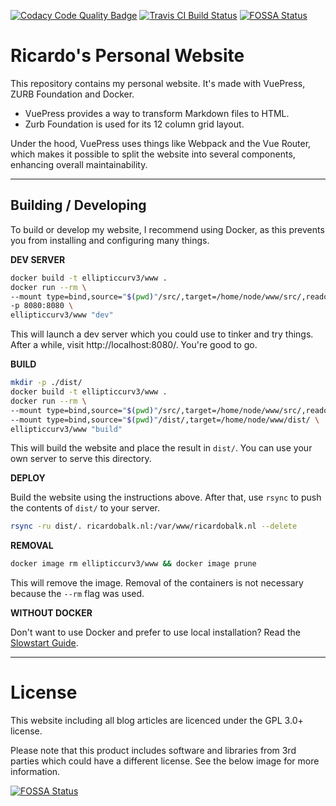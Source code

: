 [![Codacy Code Quality Badge](https://api.codacy.com/project/badge/Grade/b10397298a3d443783985c67631ec597)](https://www.codacy.com/manual/ellipticcurv3/www?utm_source=github.com&amp;utm_medium=referral&amp;utm_content=ellipticcurv3/www&amp;utm_campaign=Badge_Grade) [![Travis CI Build Status](https://travis-ci.com/ellipticcurv3/www.svg?branch=develop)](https://travis-ci.com/ellipticcurv3/www)
[![FOSSA Status](https://app.fossa.io/api/projects/git%2Bgithub.com%2Fellipticcurv3%2Fwww.svg?type=shield)](https://app.fossa.io/projects/git%2Bgithub.com%2Fellipticcurv3%2Fwww?ref=badge_shield)

# Ricardo's Personal Website

This repository contains my personal website. It's made with VuePress, ZURB Foundation and Docker.

- VuePress provides a way to transform Markdown files to HTML.
- Zurb Foundation is used for its 12 column grid layout.

Under the hood, VuePress uses things like Webpack and the Vue Router, which makes it possible to split the website into several components, enhancing overall maintainability.

---

## Building / Developing

To build or develop my website, I recommend using Docker, as this prevents you from installing and configuring many things.

**DEV SERVER**

```sh
docker build -t ellipticcurv3/www .
docker run --rm \
--mount type=bind,source="$(pwd)"/src/,target=/home/node/www/src/,readonly \
-p 8080:8080 \
ellipticcurv3/www "dev"
```

This will launch a dev server which you could use to tinker and try things. After a while, visit http://localhost:8080/. You're good to go.

**BUILD**

```sh
mkdir -p ./dist/
docker build -t ellipticcurv3/www .
docker run --rm \
--mount type=bind,source="$(pwd)"/src/,target=/home/node/www/src/,readonly \
--mount type=bind,source="$(pwd)"/dist/,target=/home/node/www/dist/ \
ellipticcurv3/www "build"
```

This will build the website and place the result in `dist/`. You can use your own server to serve this directory.

**DEPLOY**

Build the website using the instructions above. After that, use `rsync` to push the contents of `dist/` to your server.

```sh
rsync -ru dist/. ricardobalk.nl:/var/www/ricardobalk.nl --delete
```

**REMOVAL**

```sh
docker image rm ellipticcurv3/www && docker image prune
```

This will remove the image. Removal of the containers is not necessary because the `--rm` flag was used.

**WITHOUT DOCKER**

Don't want to use Docker and prefer to use local installation? Read the [Slowstart Guide](./SLOWSTART.md).

---

# License

This website including all blog articles are licenced under the GPL 3.0+ license.

Please note that this product includes software and libraries from 3rd parties which could have a different license. See the below image for more information.

[![FOSSA Status](https://app.fossa.io/api/projects/git%2Bgithub.com%2Fellipticcurv3%2Fwww.svg?type=large)](https://app.fossa.io/projects/git%2Bgithub.com%2Fellipticcurv3%2Fwww?ref=badge_large)